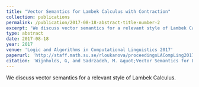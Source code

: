 ```yaml
---
title: "Vector Semantics for Lambek Calculus with Contraction"
collection: publications
permalink: /publication/2017-08-18-abstract-title-number-2
excerpt: 'We discuss vector semantics for a relevant style of Lambek Calculus.'
type: abstract
date: 2017-08-18
year: 2017
venue: 'Logic and Algorithms in Computational Linguistics 2017'
paperurl: 'http://staff.math.su.se/rloukanova/proceedingsLACompLing2017.pdf#page=143'
citation: 'Wijnholds, G, and Sadrzadeh, M. &quot;Vector Semantics for Lambek Calculus with Contraction.&quot; <i>Workshop on Logic and Algorithms in Computational Linguistics 2017 (LACompLing2017). 2017</i>.'
---
```

We discuss vector semantics for a relevant style of Lambek Calculus.
